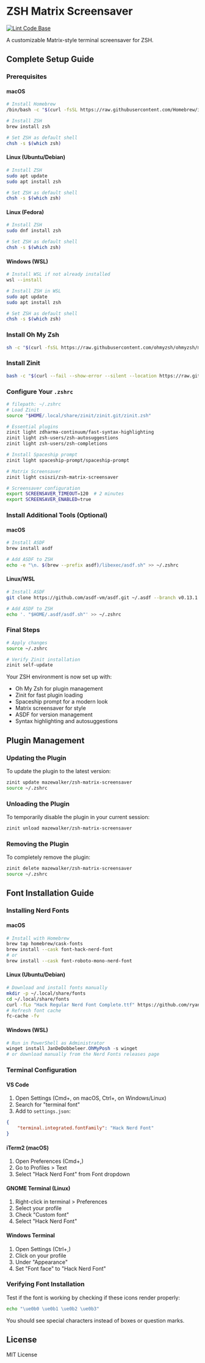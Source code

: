 # ZSH Matrix Screensaver

[![Lint Code Base](https://github.com/mazewalker/zsh-matrix-screensaver/actions/workflows/super-linter.yml/badge.svg)](https://github.com/mazewalker/zsh-matrix-screensaver/actions/workflows/super-linter.yml)

A customizable Matrix-style terminal screensaver for ZSH.

## Complete Setup Guide

### Prerequisites

#### macOS
```bash
# Install Homebrew
/bin/bash -c "$(curl -fsSL https://raw.githubusercontent.com/Homebrew/install/HEAD/install.sh)"

# Install ZSH
brew install zsh

# Set ZSH as default shell
chsh -s $(which zsh)
```

#### Linux (Ubuntu/Debian)
```bash
# Install ZSH
sudo apt update
sudo apt install zsh

# Set ZSH as default shell
chsh -s $(which zsh)
```

#### Linux (Fedora)
```bash
# Install ZSH
sudo dnf install zsh

# Set ZSH as default shell
chsh -s $(which zsh)
```

#### Windows (WSL)
```bash
# Install WSL if not already installed
wsl --install

# Install ZSH in WSL
sudo apt update
sudo apt install zsh

# Set ZSH as default shell
chsh -s $(which zsh)
```

### Install Oh My Zsh

```bash
sh -c "$(curl -fsSL https://raw.githubusercontent.com/ohmyzsh/ohmyzsh/master/tools/install.sh)"
```

### Install Zinit

```bash
bash -c "$(curl --fail --show-error --silent --location https://raw.githubusercontent.com/zdharma-continuum/zinit/HEAD/scripts/install.sh)"
```

### Configure Your `.zshrc`

```bash
# filepath: ~/.zshrc
# Load Zinit
source "$HOME/.local/share/zinit/zinit.git/zinit.zsh"

# Essential plugins
zinit light zdharma-continuum/fast-syntax-highlighting
zinit light zsh-users/zsh-autosuggestions
zinit light zsh-users/zsh-completions

# Install Spaceship prompt
zinit light spaceship-prompt/spaceship-prompt

# Matrix Screensaver
zinit light csiszi/zsh-matrix-screensaver

# Screensaver configuration
export SCREENSAVER_TIMEOUT=120  # 2 minutes
export SCREENSAVER_ENABLED=true
```

### Install Additional Tools (Optional)

#### macOS
```bash
# Install ASDF
brew install asdf

# Add ASDF to ZSH
echo -e "\n. $(brew --prefix asdf)/libexec/asdf.sh" >> ~/.zshrc
```

#### Linux/WSL
```bash
# Install ASDF
git clone https://github.com/asdf-vm/asdf.git ~/.asdf --branch v0.13.1

# Add ASDF to ZSH
echo '. "$HOME/.asdf/asdf.sh"' >> ~/.zshrc
```

### Final Steps

```bash
# Apply changes
source ~/.zshrc

# Verify Zinit installation
zinit self-update
```

Your ZSH environment is now set up with:
- Oh My Zsh for plugin management
- Zinit for fast plugin loading
- Spaceship prompt for a modern look
- Matrix screensaver for style
- ASDF for version management
- Syntax highlighting and autosuggestions

## Plugin Management

### Updating the Plugin

To update the plugin to the latest version:

```zsh
zinit update mazewalker/zsh-matrix-screensaver
source ~/.zshrc
```

### Unloading the Plugin

To temporarily disable the plugin in your current session:

```zsh
zinit unload mazewalker/zsh-matrix-screensaver
```

### Removing the Plugin

To completely remove the plugin:

```zsh
zinit delete mazewalker/zsh-matrix-screensaver
source ~/.zshrc
```

## Font Installation Guide

### Installing Nerd Fonts

#### macOS
```bash
# Install with Homebrew
brew tap homebrew/cask-fonts
brew install --cask font-hack-nerd-font
# or
brew install --cask font-roboto-mono-nerd-font
```

#### Linux (Ubuntu/Debian)
```bash
# Download and install fonts manually
mkdir -p ~/.local/share/fonts
cd ~/.local/share/fonts
curl -fLo "Hack Regular Nerd Font Complete.ttf" https://github.com/ryanoasis/nerd-fonts/raw/master/patched-fonts/Hack/Regular/complete/Hack%20Regular%20Nerd%20Font%20Complete.ttf
# Refresh font cache
fc-cache -fv
```

#### Windows (WSL)
```powershell
# Run in PowerShell as Administrator
winget install JanDeDobbeleer.OhMyPosh -s winget
# or download manually from the Nerd Fonts releases page
```

### Terminal Configuration

#### VS Code
1. Open Settings (Cmd+, on macOS, Ctrl+, on Windows/Linux)
2. Search for "terminal font"
3. Add to `settings.json`:
```json
{
    "terminal.integrated.fontFamily": "Hack Nerd Font"
}
```

#### iTerm2 (macOS)
1. Open Preferences (Cmd+,)
2. Go to Profiles > Text
3. Select "Hack Nerd Font" from Font dropdown

#### GNOME Terminal (Linux)
1. Right-click in terminal > Preferences
2. Select your profile
3. Check "Custom font"
4. Select "Hack Nerd Font"

#### Windows Terminal
1. Open Settings (Ctrl+,)
2. Click on your profile
3. Under "Appearance"
4. Set "Font face" to "Hack Nerd Font"

### Verifying Font Installation

Test if the font is working by checking if these icons render properly:
```bash
echo "\ue0b0 \ue0b1 \ue0b2 \ue0b3"
```

You should see special characters instead of boxes or question marks.

## License

MIT License
